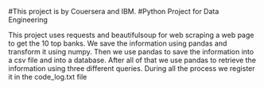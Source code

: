 #This project is by Couersera and IBM. 
#Python Project for Data Engineering

This project uses requests and beautifulsoup for web scraping a web page to get the 10 top banks.
We save the information using pandas and transform it using numpy.
Then we use pandas to save the information into a csv file and into a database.
After all of that we use pandas to retrieve the information using three different queries.
During all the process we register it in the code_log.txt file
